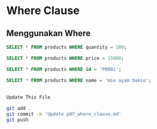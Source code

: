 # Where Clause

## Menggunakan Where
```sql
SELECT * FROM products WHERE quantity = 100;
```
```sql
SELECT * FROM products WHERE price = 15000;
```
```sql
SELECT * FROM products WHERE id = 'P0001'; 
```
```sql
SELECT * FROM products WHERE name = 'mie ayam bakso';
```

##
```bash
Update This File
```
```bash
git add .
git commit -m 'Update p07_where_clause.md'
git push

```